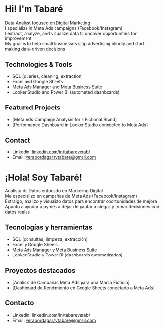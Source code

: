 # Hi! I'm Tabaré

 Data Analyst focused on Digital Marketing  
 I specialize in Meta Ads campaigns (Facebook/Instagram)  
 I extract, analyze, and visualize data to uncover opportunities for improvement  
 My goal is to help small businesses stop advertising blindly and start making data-driven decisions  

##  Technologies & Tools
- SQL (queries, cleaning, extraction)
- Excel and Google Sheets
- Meta Ads Manager and Meta Business Suite
- Looker Studio and Power BI (automated dashboards)

##  Featured Projects
-  [Meta Ads Campaign Analysis for a Fictional Brand]  
-  [Performance Dashboard in Looker Studio connected to Meta Ads]

##  Contact
- LinkedIn: [linkedin.com/in/tabareverab/](https://www.linkedin.com/in/tabareverab/)
- Email: verabordagaraytabare@gmail.com



# ¡Hola! Soy Tabaré!

 Analista de Datos enfocado en Marketing Digital  
 Me especializo en campañas de Meta Ads (Facebook/Instagram)  
 Extraigo, analizo y visualizo datos para encontrar oportunidades de mejora  
 Apunto a ayudar a pymes a dejar de pautar a ciegas y tomar decisiones con datos reales  

##  Tecnologías y herramientas
- SQL (consultas, limpieza, extracción)
- Excel y Google Sheets
- Meta Ads Manager y Meta Business Suite
- Looker Studio y Power BI (dashboards automatizados)

##  Proyectos destacados
-  [Análisis de Campañas Meta Ads para una Marca Ficticia]
-  [Dashboard de Rendimiento en Google Sheets conectado a Meta Ads]

##  Contacto
- LinkedIn: linkedin.com/in/tabareverab/
- Email: verabordagaraytabare@gmail.com
